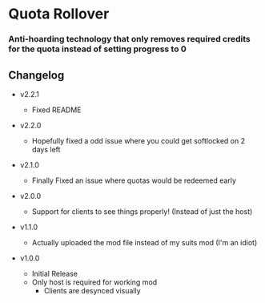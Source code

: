# Quota Rollover
### Anti-hoarding technology that only removes required credits for the quota instead of setting progress to 0

## Changelog
- v2.2.1
	- Fixed README

- v2.2.0
	- Hopefully fixed a odd issue where you could get softlocked on 2 days left

- v2.1.0
	- Finally Fixed an issue where quotas would be redeemed early

- v2.0.0
	- Support for clients to see things properly! (Instead of just the host)

- v1.1.0
	- Actually uploaded the mod file instead of my suits mod (I'm an idiot)
	
- v1.0.0
	- Initial Release 
	- Only host is required for working mod
		- Clients are desynced visually